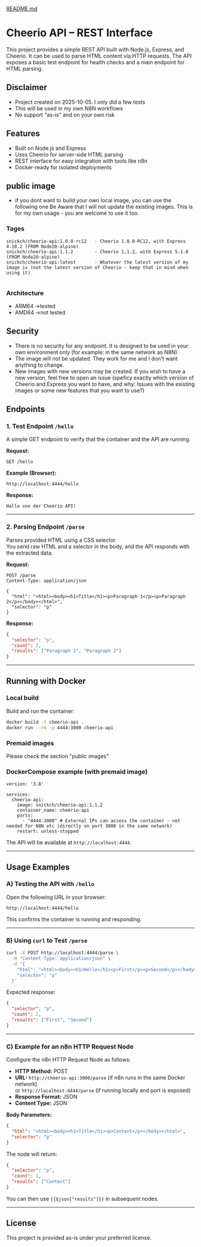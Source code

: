 [README.md](https://github.com/user-attachments/files/22708689/README.md)
# Cheerio API – REST Interface

This project provides a simple REST API built with Node.js, Express, and Cheerio. It can be used to parse HTML content via HTTP requests. The API exposes a basic test endpoint for health checks and a main endpoint for HTML parsing.

## Disclaimer
- Project created on 2025-10-05. I only did a few tests
- This will be used in my own N8N workflows
- No support "as-is" and on your own risk


## Features

- Built on Node.js and Express
- Uses Cheerio for server-side HTML parsing
- REST interface for easy integration with tools like n8n
- Docker-ready for isolated deployments

  
## public image
- if you dont want to build your own local image, you can use the following one
Be Aware that I will not update the existing images. This is for my own usage - you are welcome to use it too.

### Tages
```
snickch/cheerio-api:1.0.0-rc12   - Cheerio 1.0.0-RC12, with Express 4.18.2 (FROM Node20-alpine)
snickch/cheerio-api:1.1.2        - Cheerio 1.1.2, with Express 5.1.0 (FROM Node20-alpine)
snickch/cheerio-api:latest       - Whatever the latest version of my image is (not the latest version of Cheerio - keep that in mind when using it)


```
### Architecture
- ARM64 ->tested
- AMD64 ->not tested

## Security
- There is no security for any endpoint. It is designed to be used in your own environment only (for example: in the same network as N8N)
- The image will not be updated. They work for me and I don't want anything to change.
- New images with new versions may be created. If you wish to have a new version, feel free to open an issue (speficy exactly which version of Cheerio and Express you want to have, and why: Issues with the existing images or some new features that you want to use?)

## Endpoints

### 1. Test Endpoint `/hello`

A simple GET endpoint to verify that the container and the API are running.

**Request:**
```
GET /hello
```

**Example (Browser):**
```
http://localhost:4444/hello
```

**Response:**
```
Hallo von der Cheerio API!
```

---

### 2. Parsing Endpoint `/parse`

Parses provided HTML using a CSS selector.  
You send raw HTML and a selector in the body, and the API responds with the extracted data.

**Request:**
```
POST /parse
Content-Type: application/json

{
  "html": "<html><body><h1>Title</h1><p>Paragraph 1</p><p>Paragraph 2</p></body></html>",
  "selector": "p"
}
```

**Response:**
```json
{
  "selector": "p",
  "count": 2,
  "results": ["Paragraph 1", "Paragraph 2"]
}
```

---

## Running with Docker

### Local build
Build and run the container:

```bash
docker build -t cheerio-api .
docker run --rm -p 4444:3000 cheerio-api
```

### Premaid images
Please check the section "public images"

### DockerCompose example (with premaid image)
```
version: '3.8'

services:
  cheerio-api:
    image: snickch/cheerio-api:1.1.2 
    container_name: cheerio-api
    ports:
      - "4444:3000" # External IPs can access the container - not needed for N8N etc (directly on port 3000 in the same network)
    restart: unless-stopped
```

The API will be available at `http://localhost:4444`.

---

## Usage Examples

### A) Testing the API with `/hello`

Open the following URL in your browser:

```
http://localhost:4444/hello
```

This confirms the container is running and responding.

---

### B) Using `curl` to Test `/parse`

```bash
curl -X POST http://localhost:4444/parse \
  -H "Content-Type: application/json" \
  -d '{
    "html": "<html><body><h1>Hello</h1><p>First</p><p>Second</p></body></html>",
    "selector": "p"
  }'
```

Expected response:
```json
{
  "selector": "p",
  "count": 2,
  "results": ["First", "Second"]
}
```

---

### C) Example for an n8n HTTP Request Node

Configure the n8n HTTP Request Node as follows:

- **HTTP Method:** POST  
- **URL:** `http://cheerio-api:3000/parse` (if n8n runs in the same Docker network)  
  or `http://localhost:4444/parse` (if running locally and port is exposed)  
- **Response Format:** JSON  
- **Content Type:** JSON  

**Body Parameters:**
```json
{
  "html": "<html><body><h1>Title</h1><p>Content</p></body></html>",
  "selector": "p"
}
```

The node will return:
```json
{
  "selector": "p",
  "count": 1,
  "results": ["Content"]
}
```

You can then use `{{$json["results"]}}` in subsequent nodes.

---

## License

This project is provided as-is under your preferred license.

